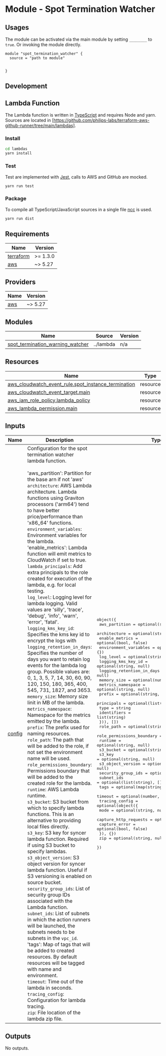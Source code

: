 # Module - Spot Termination Watcher


## Usages

The module can be activated via the main module by setting `________` to `true`. Or invoking the module directly.

```
module "spot_termination_watcher" {
  source = "path to module"


}
```

## Development

## Lambda Function

The Lambda function is written in [TypeScript](https://www.typescriptlang.org/) and requires Node and yarn. Sources are located in [https://github.com/philips-labs/terraform-aws-github-runner/tree/main/lambdas].

### Install

```bash
cd lambdas
yarn install
```

### Test

Test are implemented with [Jest](https://jestjs.io/), calls to AWS and GitHub are mocked.

```bash
yarn run test
```

### Package

To compile all TypeScript/JavaScript sources in a single file [ncc](https://github.com/zeit/ncc) is used.

```bash
yarn run dist
```

<!-- BEGIN_TF_DOCS -->
## Requirements

| Name | Version |
|------|---------|
| <a name="requirement_terraform"></a> [terraform](#requirement\_terraform) | >= 1.3.0 |
| <a name="requirement_aws"></a> [aws](#requirement\_aws) | ~> 5.27 |

## Providers

| Name | Version |
|------|---------|
| <a name="provider_aws"></a> [aws](#provider\_aws) | ~> 5.27 |

## Modules

| Name | Source | Version |
|------|--------|---------|
| <a name="module_spot_termination_warning_watcher"></a> [spot\_termination\_warning\_watcher](#module\_spot\_termination\_warning\_watcher) | ../lambda | n/a |

## Resources

| Name | Type |
|------|------|
| [aws_cloudwatch_event_rule.spot_instance_termination](https://registry.terraform.io/providers/hashicorp/aws/latest/docs/resources/cloudwatch_event_rule) | resource |
| [aws_cloudwatch_event_target.main](https://registry.terraform.io/providers/hashicorp/aws/latest/docs/resources/cloudwatch_event_target) | resource |
| [aws_iam_role_policy.lambda_policy](https://registry.terraform.io/providers/hashicorp/aws/latest/docs/resources/iam_role_policy) | resource |
| [aws_lambda_permission.main](https://registry.terraform.io/providers/hashicorp/aws/latest/docs/resources/lambda_permission) | resource |

## Inputs

| Name | Description | Type | Default | Required |
|------|-------------|------|---------|:--------:|
| <a name="input_config"></a> [config](#input\_config) | Configuration for the spot termination watcher lambda function.<br><br>'aws\_partition': Partition for the base arn if not 'aws'<br>`architecture`: AWS Lambda architecture. Lambda functions using Graviton processors ('arm64') tend to have better price/performance than 'x86\_64' functions.<br>`environment_variables`: Environment variables for the lambda.<br>'enable\_metrics': Lambda function will emit metrics to CloudWatch if set to true.<br>`lambda_principals`: Add extra principals to the role created for execution of the lambda, e.g. for local testing.<br>`log_level`: Logging level for lambda logging. Valid values are  'silly', 'trace', 'debug', 'info', 'warn', 'error', 'fatal'.<br>`logging_kms_key_id`: Specifies the kms key id to encrypt the logs with<br>`logging_retention_in_days`: Specifies the number of days you want to retain log events for the lambda log group. Possible values are: 0, 1, 3, 5, 7, 14, 30, 60, 90, 120, 150, 180, 365, 400, 545, 731, 1827, and 3653.<br>`memory_size`: Memory size linit in MB of the lambda.<br>`metrics_namespace`: Namespace for the metrics emitted by the lambda.<br>`prefix`: The prefix used for naming resources.<br>`role_path`: The path that will be added to the role, if not set the environment name will be used.<br>`role_permissions_boundary`: Permissions boundary that will be added to the created role for the lambda.<br>`runtime`: AWS Lambda runtime.<br>`s3_bucket`: S3 bucket from which to specify lambda functions. This is an alternative to providing local files directly.<br>`s3_key`: S3 key for syncer lambda function. Required if using S3 bucket to specify lambdas.<br>`s3_object_version`: S3 object version for syncer lambda function. Useful if S3 versioning is enabled on source bucket.<br>`security_group_ids`: List of security group IDs associated with the Lambda function.<br>`subnet_ids`: List of subnets in which the action runners will be launched, the subnets needs to be subnets in the `vpc_id`.<br>'tags': Map of tags that will be added to created resources. By default resources will be tagged with name and environment.<br>`timeout`: Time out of the lambda in seconds.<br>`tracing_config`: Configuration for lambda tracing.<br>`zip`: File location of the lambda zip file. | <pre>object({<br>    aws_partition             = optional(string, null)<br>    architecture              = optional(string, null)<br>    enable_metrics            = optional(bool, false)<br>    environment_variables     = optional(map(string), {})<br>    log_level                 = optional(string, null)<br>    logging_kms_key_id        = optional(string, null)<br>    logging_retention_in_days = optional(number, null)<br>    memory_size               = optional(number, null)<br>    metrics_namespace         = optional(string, null)<br>    prefix                    = optional(string, null)<br>    principals = optional(list(object({<br>      type        = string<br>      identifiers = list(string)<br>    })), [])<br>    role_path                 = optional(string, null)<br>    role_permissions_boundary = optional(string, null)<br>    runtime                   = optional(string, null)<br>    s3_bucket                 = optional(string, null)<br>    s3_key                    = optional(string, null)<br>    s3_object_version         = optional(string, null)<br>    security_group_ids        = optional(list(string), [])<br>    subnet_ids                = optional(list(string), [])<br>    tags                      = optional(map(string), {})<br>    timeout                   = optional(number, null)<br>    tracing_config = optional(object({<br>      mode                  = optional(string, null)<br>      capture_http_requests = optional(bool, false)<br>      capture_error         = optional(bool, false)<br>    }), {})<br>    zip = optional(string, null)<br>  })</pre> | n/a | yes |

## Outputs

No outputs.
<!-- END_TF_DOCS -->
